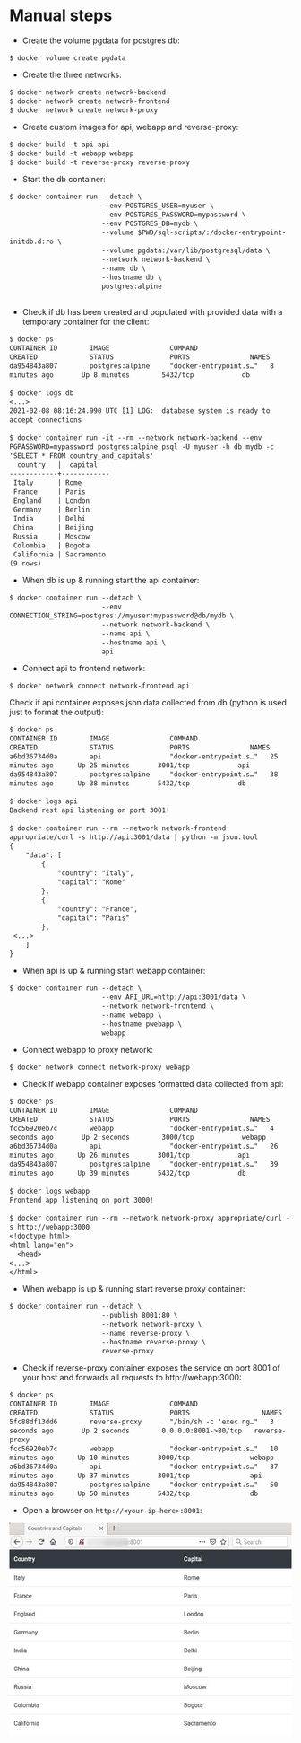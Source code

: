 # Manual steps
- Create the volume pgdata for postgres db:
```
$ docker volume create pgdata
```
- Create the three networks:
```
$ docker network create network-backend
$ docker network create network-frontend
$ docker network create network-proxy
```
- Create custom images for api, webapp and reverse-proxy:
```
$ docker build -t api api
$ docker build -t webapp webapp
$ docker build -t reverse-proxy reverse-proxy
```
- Start the db container:
```
$ docker container run --detach \
                       --env POSTGRES_USER=myuser \
                       --env POSTGRES_PASSWORD=mypassword \
                       --env POSTGRES_DB=mydb \
                       --volume $PWD/sql-scripts/:/docker-entrypoint-initdb.d:ro \
                       --volume pgdata:/var/lib/postgresql/data \
                       --network network-backend \
                       --name db \
                       --hostname db \
                       postgres:alpine
   
```
- Check if db has been created and populated with provided data with a temporary container for the client:
```
$ docker ps
CONTAINER ID        IMAGE               COMMAND                  CREATED             STATUS              PORTS               NAMES
da954843a807        postgres:alpine     "docker-entrypoint.s…"   8 minutes ago       Up 8 minutes        5432/tcp            db

$ docker logs db
<...>
2021-02-08 08:16:24.990 UTC [1] LOG:  database system is ready to accept connections

$ docker container run -it --rm --network network-backend --env PGPASSWORD=mypassword postgres:alpine psql -U myuser -h db mydb -c 'SELECT * FROM country_and_capitals'
  country   |  capital   
------------+------------
 Italy      | Rome
 France     | Paris
 England    | London
 Germany    | Berlin
 India      | Delhi
 China      | Beijing
 Russia     | Moscow
 Colombia   | Bogota
 California | Sacramento
(9 rows)

```
- When db is up & running start the api container:
```
$ docker container run --detach \
                       --env CONNECTION_STRING=postgres://myuser:mypassword@db/mydb \
                       --network network-backend \
                       --name api \
                       --hostname api \
                       api
```
- Connect api to frontend network:
```
$ docker network connect network-frontend api
```
Check if api container exposes json data collected from db (python is used just to format the output):
```
$ docker ps
CONTAINER ID        IMAGE               COMMAND                  CREATED             STATUS              PORTS               NAMES
a6bd36734d0a        api                 "docker-entrypoint.s…"   25 minutes ago      Up 25 minutes       3001/tcp            api
da954843a807        postgres:alpine     "docker-entrypoint.s…"   38 minutes ago      Up 38 minutes       5432/tcp            db

$ docker logs api
Backend rest api listening on port 3001!

$ docker container run --rm --network network-frontend appropriate/curl -s http://api:3001/data | python -m json.tool
{
    "data": [
        {
            "country": "Italy",
            "capital": "Rome"
        },
        {
            "country": "France",
            "capital": "Paris"
        },
 <...>
    ]
}
```
- When api is up & running start webapp container:
```
$ docker container run --detach \
                       --env API_URL=http://api:3001/data \
                       --network network-frontend \
                       --name webapp \
                       --hostname pwebapp \
                       webapp
```
- Connect webapp to proxy network:
```
$ docker network connect network-proxy webapp
```
- Check if webapp container exposes formatted data collected from api:
```
$ docker ps
CONTAINER ID        IMAGE               COMMAND                  CREATED             STATUS              PORTS               NAMES
fcc56920eb7c        webapp              "docker-entrypoint.s…"   4 seconds ago       Up 2 seconds        3000/tcp            webapp
a6bd36734d0a        api                 "docker-entrypoint.s…"   26 minutes ago      Up 26 minutes       3001/tcp            api
da954843a807        postgres:alpine     "docker-entrypoint.s…"   39 minutes ago      Up 39 minutes       5432/tcp            db

$ docker logs webapp
Frontend app listening on port 3000!

$ docker container run --rm --network network-proxy appropriate/curl -s http://webapp:3000
<!doctype html>
<html lang="en">
  <head>
<...>
</html>
```
- When webapp is up & running start reverse proxy container:
```
$ docker container run --detach \
                       --publish 8001:80 \
                       --network network-proxy \
                       --name reverse-proxy \
                       --hostname reverse-proxy \
                       reverse-proxy
```
- Check if reverse-proxy container exposes the service on port 8001 of your host and forwards all requests to http://webapp:3000:
```
$ docker ps
CONTAINER ID        IMAGE               COMMAND                  CREATED             STATUS              PORTS                  NAMES
5fc88df13dd6        reverse-proxy       "/bin/sh -c 'exec ng…"   3 seconds ago       Up 2 seconds        0.0.0.0:8001->80/tcp   reverse-proxy
fcc56920eb7c        webapp              "docker-entrypoint.s…"   10 minutes ago      Up 10 minutes       3000/tcp               webapp
a6bd36734d0a        api                 "docker-entrypoint.s…"   37 minutes ago      Up 37 minutes       3001/tcp               api
da954843a807        postgres:alpine     "docker-entrypoint.s…"   50 minutes ago      Up 50 minutes       5432/tcp               db
```
- Open a browser on `http://<your-ip-here>:8001`:

![image](img/4tier-app-demo.jpg)
